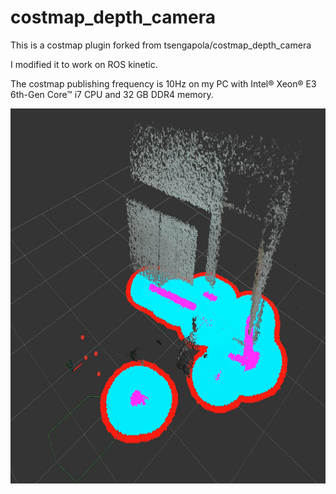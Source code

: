 # costmap_depth_camera
This is a costmap plugin forked from tsengapola/costmap_depth_camera

I modified it to work on ROS kinetic.

The costmap publishing frequency is 10Hz on my PC with Intel® Xeon® E3 6th-Gen Core™ i7 CPU and 32 GB DDR4 memory.

<img src="https://raw.githubusercontent.com/robinvista/costmap_depth_camera/main/20210514084340904.gif" height="600" />
